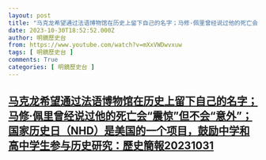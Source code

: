 ```yaml
---
layout: post
title: "马克龙希望通过法语博物馆在历史上留下自己的名字；马修·佩里曾经说过他的死亡会“震惊”但不会“意外”；国家历史日（NHD）是美国的一个项目，鼓励中学和高中学生参与历史研究：歷史簡報20231031"
date: 2023-10-30T18:52:52.000Z
author: 明鏡歷史台
from: https://www.youtube.com/watch?v=mXxVWDwvxuw
tags: [ 明鏡歷史台 ]
comments: True
categories: [ 明鏡歷史台 ]
---
```

<!--1698691972000-->
[马克龙希望通过法语博物馆在历史上留下自己的名字；马修·佩里曾经说过他的死亡会“震惊”但不会“意外”；国家历史日（NHD）是美国的一个项目，鼓励中学和高中学生参与历史研究：歷史簡報20231031](https://www.youtube.com/watch?v=mXxVWDwvxuw)
------

<div>

</div>
